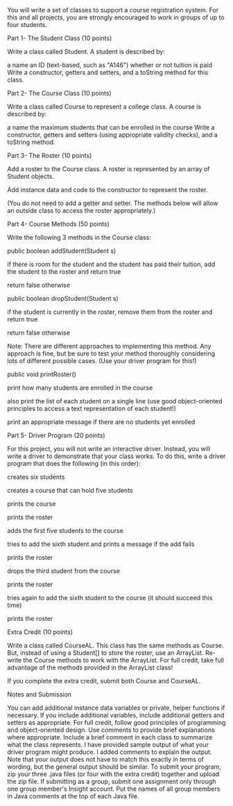 You will write a set of classes to support a course registration system. For this and all projects, you are strongly encouraged to work in groups of up to four students. 

Part 1- The Student Class (10 points)

Write a class called Student. A student is described by:

a name
an ID (text-based, such as "A146")
whether or not tuition is paid
Write a constructor, getters and setters, and a toString method for this class.

Part 2- The Course Class (10 points) 

Write a class called Course to represent a college class. A course is described by:

a name
the maximum students that can be enrolled in the course
Write a constructor, getters and setters (using appropriate validity checks), and a toString method.

Part 3- The Roster (10 points)

Add a roster to the Course class. A roster is represented by an array of Student objects.

Add instance data and code to the constructor to represent the roster.

(You do not need to add a getter and setter. The methods below will allow an outside class to access the roster appropriately.)

Part 4- Course Methods (50 points)

Write the following 3 methods in the Course class:

public boolean addStudent(Student s)

if there is room for the student and the student has paid their tuition, add the student to the roster and return true

return false otherwise

public boolean dropStudent(Student s)

if the student is currently in the roster, remove them from the roster and return true

return false otherwise

Note: There are different approaches to implementing this method. Any approach is fine, but be sure to test your method thoroughly considering lots of different possible cases. (Use your driver program for this!)

public void printRoster()

print how many students are enrolled in the course

also print the list of each student on a single line (use good object-oriented principles to access a text representation of each student!)

print an appropriate message if there are no students yet enrolled

Part 5- Driver Program (20 points)

For this project, you will not write an interactive driver. Instead, you will write a driver to demonstrate that your class works. To do this, write a driver program that does the following (in this order):

creates six students

creates a course that can hold five students

prints the course

prints the roster

adds the first five students to the course

tries to add the sixth student and prints a message if the add fails

prints the roster

drops the third student from the course

prints the roster

tries again to add the sixth student to the course (it should succeed this time)

prints the roster

Extra Credit (10 points)

Write a class called CourseAL. This class has the same methods as Course. But, instead of using a Student[] to store the roster, use an ArrayList<Student>. Re-write the Course methods to work with the ArrayList. For full credit, take full advantage of the methods provided in the ArrayList class! 

If you complete the extra credit, submit both Course and CourseAL.

Notes and Submission

You can add additional instance data variables or private, helper functions if necessary. If you include additional variables, include additional getters and setters as appropriate.
For full credit, follow good principles of programming and object-oriented design.
Use comments to provide brief explanations where appropriate. Include a brief comment in each class to summarize what the class represents.
I have provided sample output of what your driver program might produce. I added comments to explain the output. Note that your output does not have to match this exactly in terms of wording, but the general output should be similar.
To submit your program, zip your three .java files (or four with the extra credit) together and upload the zip file.
If submitting as a group, submit one assignment only through one group member's Insight account. Put the names of all group members in Java comments at the top of each Java file.
